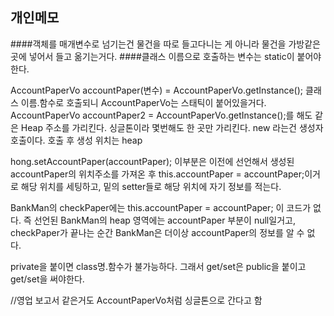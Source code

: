 ## 개인메모

####객체를 매개변수로 넘기는건 물건을 따로 들고다니는 게 아니라 물건을 가방같은곳에 넣어서 들고 옮기는거다.
####클래스 이름으로 호출하는 변수는 static이 붙어야 한다.

AccountPaperVo accountPaper(변수) = AccountPaperVo.getInstance(); 클래스 이름.함수로 호출되니 AccountPaperVo는 스태틱이 붙어있을거다.
AccountPaperVo accountPaper2 = AccountPaperVo.getInstance();를 해도 같은 Heap 주소를 가리킨다.
싱글톤이라 몇번해도 한 곳만 가리킨다.
new 라는건 생성자 호출이다. 호출 후 생성 위치는 heap

hong.setAccountPaper(accountPaper);
이부분은 이전에 선언해서 생성된 accountPaper의 위치주소를 가져온 후 
this.accountPaper = accountPaper;이거로 해당 위치를 세팅하고, 밑의 setter들로 해당 위치에 자기 정보를 적는다.

BankMan의 checkPaper에는  this.accountPaper = accountPaper; 이 코드가 없다.
즉 선언된 BankMan의 heap 영역에는 accountPaper 부분이 null일거고, checkPaper가 끝나는 순간
BankMan은 더이상 accountPaper의 정보를 알 수 없다.

private을 붙이면 class명.함수가 불가능하다.
그래서 get/set은 public을 붙이고 get/set을 써야한다.


//영업 보고서 같은거도 AccountPaperVo처럼 싱글톤으로 간다고 함